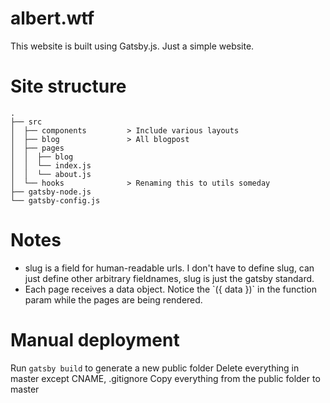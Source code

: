 # albert.wtf
This website is built using Gatsby.js. Just a simple website.

# Site structure
```
.
├── src
│  ├── components         > Include various layouts
│  ├── blog               > All blogpost
│  ├── pages
│  │  ├── blog
│  │  └── index.js
│  │  └── about.js
│  └── hooks              > Renaming this to utils someday
├── gatsby-node.js 
└── gatsby-config.js
```

# Notes
- slug is a field for human-readable urls. I don't have to define slug, can just define other arbitrary fieldnames, slug is just the gatsby standard.
- Each page receives a data object. Notice the \`({ data })\` in the function param while the pages are being rendered.

# Manual deployment
Run `gatsby build` to generate a new public folder
Delete everything in master except CNAME, .gitignore
Copy everything from the public folder to master